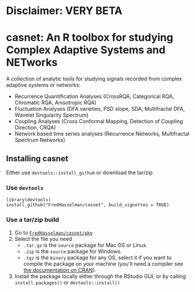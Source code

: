 # Disclaimer: **VERY BETA**

# **casnet**: An R toolbox for studying Complex Adaptive Systems and NETworks

A collection of analytic tools for studying signals recorded from complex adaptive systems or networks:

* Recurrence Quantification Analyses (CrossRQA, Categorical RQA, Chromatic RQA, Anisotropic RQA)
* Fluctuation Analyses (DFA varieties, PSD slope, SDA, Multifractal DFA, Wavelet Singularity Spectrum)
* Coupling Analyses (Cross Conformal Mapping, Detection of Coupling Direction, CRQA)
* Network based time series analyses (Recurrence Networks, Multifractal Spectrum Networks)


## Installing **casnet**

Either use `devtools::install_github` or download the tar/zip

### Use `devtools`

```
library(devtools)
install_github("FredHasselman/casnet", build_vignettes = TRUE)
```

### Use a tar/zip build

1. Go to [`FredHasselman/casnet/pkg`](https://github.com/FredHasselman/casnet/tree/master/pkg) 
2. Select the file you need
    * `.tar.gz` is the `source` package for Mac OS or Linux.
    * `.zip` is the `source` package for Windows.
    * `.tgz` is the `binary` package for any OS, select it if you want to compile the package on your machine (you'll need a compiler see [the documentation on CRAN](https://cran.r-project.org/index.html)).
3. Install the package locally either through the RStudio GUI, or by calling `install.packages()` or `devtools::install()`



